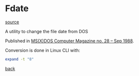 # Fdate

[source](./FDATE.GEN.TXT)

A utility to change the file date from DOS

Published in
[MS(X)DOS Computer Magazine no. 28 – Sep 1988](https://msxcomputermagazine.nl/archief/msxdos-28/).


Conversion is done in Linux CLI with:
```bash
expand -t "8"
```

[back](../README.md)
